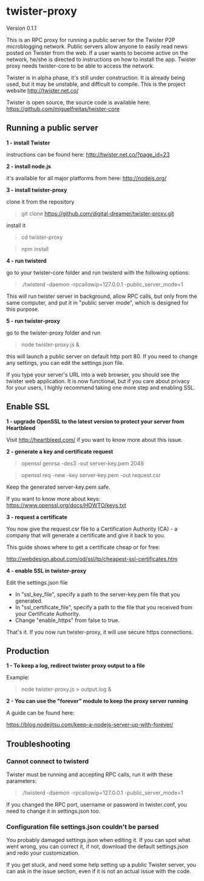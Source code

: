 twister-proxy
=============

Version 0.1.1

This is an RPC proxy for running a public server for the Twister P2P microblogging network. Public servers allow anyone to easily read news posted on Twister from the web. If a user wants to become active on the network, he/she is directed to instructions on how to install the app. Twister proxy needs twister-core to be able to access the network.

Twister is in alpha phase, it's still under construction. It is already being used, but it may be unstable, and difficult to compile. This is the project website http://twister.net.co/

Twister is open source, the source code is available here: https://github.com/miguelfreitas/twister-core

## Running a public server

**1 - install Twister**

instructions can be found here: http://twister.net.co/?page_id=23

**2 - install node.js**

it's available for all major platforms from here: http://nodejs.org/

**3 - install twister-proxy**

clone it from the repository

> git clone https://github.com/digital-dreamer/twister-proxy.git
  
install it

> cd twister-proxy

> npm install

**4 - run twisterd**

go to your twister-core folder and run twisterd with the following options:

> ./twisterd -daemon -rpcallowip=127.0.0.1 -public_server_mode=1
  
This will run twister server in background, allow RPC calls, but only from the same computer, and put it in "public server mode", which is designed for this purpose.

**5 - run twister-proxy**

go to the twister-proxy folder and run

> node twister-proxy.js &

this will launch a public server on default http port 80. If you need to change any settings, you can edit the settings.json file.
  
If you type your server's URL into a web browser, you should see the twister web application. It is now functional, but if you care about privacy for your users, I highly recommend taking one more step and enabling SSL.

## Enable SSL

**1 - upgrade OpenSSL to the latest version to protect your server from Heartbleed**

Visit http://heartbleed.com/ if you want to know more about this issue.
  
**2 - generate a key and certificate request**

> openssl genrsa -des3 -out server-key.pem 2048

> openssl req -new -key server-key.pem -out request.csr
  
Keep the generated server-key.pem safe.
  
If you want to know more about keys: https://www.openssl.org/docs/HOWTO/keys.txt

**3 - request a certificate**
   
You now give the request.csr file to a Certification Authority (CA) - a company that will generate a certificate and give it back to you.
  
This guide shows where to get a certificate cheap or for free:
    
http://webdesign.about.com/od/ssl/tp/cheapest-ssl-certificates.htm
    
**4 - enable SSL in twister-proxy**

Edit the settings.json file
    
* In "ssl_key_file", specify a path to the server-key.pem file that you generated.
* In "ssl_certificate_file", specify a path to the file that you received from your Certificate Authority.
* Change "enable_https" from false to true.
    
That's it. If you now run twister-proxy, it will use secure https connections.

## Production

**1 - To keep a log, redirect twister proxy output to a file**

Example:
> node twister-proxy.js > output.log &


**2 - You can use the "forever" module to keep the proxy server running** 

A guide can be found here:

https://blog.nodejitsu.com/keep-a-nodejs-server-up-with-forever/

## Troubleshooting

### Cannot connect to twisterd

Twister must be running and accepting RPC calls, run it with these parameters:
    
> ./twisterd -daemon -rpcallowip=127.0.0.1 -public_server_mode=1
    
If you changed the RPC port, username or password in twister.conf, you need to change it in settings.json too.
    
### Configuration file settings.json couldn't be parsed

You probably damaged settings.json when editing it. If you can spot what went wrong, you can correct it, if not, download the default settings.json and redo your customization.


If you get stuck, and need some help setting up a public Twister server, you can ask in the issue section, even if it is not an actual issue with the code.
